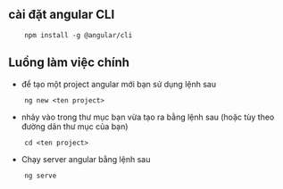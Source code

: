 ## cài đặt angular CLI 

```shell
    npm install -g @angular/cli
```

## Luồng làm việc chính 

- để tạo một project angular mới bạn sử dụng lệnh sau

```shell
    ng new <ten project>
```
- nhảy vào trong thư mục bạn vừa tạo ra bằng lệnh sau (hoặc tùy theo đường dãn thư mục của bạn)
```shell
    cd <ten project>
```

- Chạy server angular bằng lệnh sau
```shell 
    ng serve
```
